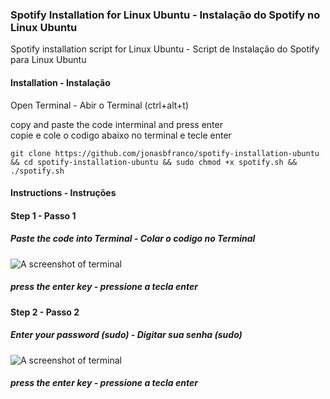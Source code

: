 ### Spotify Installation for Linux Ubuntu - Instalação do Spotify no Linux Ubuntu

Spotify installation script for Linux Ubuntu - Script de Instalação do Spotify para Linux Ubuntu  

#### Installation - Instalação

 Open Terminal - Abir o Terminal (ctrl+alt+t)
 
 copy and paste the code interminal and press enter  
 copie e cole o codigo abaixo no terminal e tecle enter
  
  
    git clone https://github.com/jonasbfranco/spotify-installation-ubuntu && cd spotify-installation-ubuntu && sudo chmod +x spotify.sh && ./spotify.sh


#### Instructions - Instruções

#### Step 1 - Passo 1

##### Paste the code into Terminal - Colar o codigo no Terminal

![A screenshot of terminal](http://i1353.photobucket.com/albums/q671/jonasbfranco/Captura%20de%20tela%20de%202016-09-26%2018-22-04_zpsylgy475j.png)

##### press the enter key - pressione a tecla enter


#### Step 2 - Passo 2

##### Enter your password (sudo) - Digitar sua senha (sudo)

![A screenshot of terminal](http://i1353.photobucket.com/albums/q671/jonasbfranco/senha_zpsnnrghgno.png)

##### press the enter key - pressione a tecla enter



